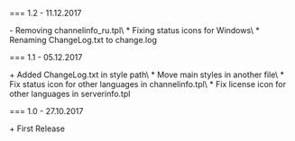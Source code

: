 === 1.2 - 11.12.2017

\- Removing channelinfo_ru.tpl\ 
\* Fixing status icons for Windows\ 
\* Renaming ChangeLog.txt to change.log

=== 1.1 - 05.12.2017

\+ Added ChangeLog.txt in style path\ 
\* Move main styles in another file\ 
\* Fix status icon for other languages in channelinfo.tpl\ 
\* Fix license icon for other languages in serverinfo.tpl

=== 1.0 - 27.10.2017

\+ First Release